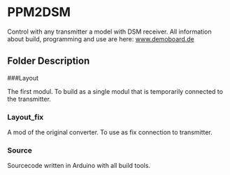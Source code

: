 # PPM2DSM
Control with any transmitter a model with DSM receiver. All information about build, programming and use are here:
www.demoboard.de

## Folder Description

###Layout

The first modul. To build as a single modul that is temporarily connected to the transmitter.

### Layout_fix

A mod of the original converter. To use as fix connection to transmitter.

### Source

Sourcecode written in Arduino with all build tools.


